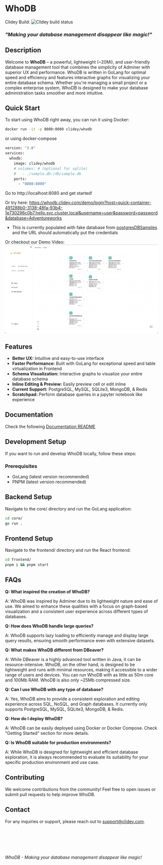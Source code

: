 # WhoDB

Clidey Build: <img src="https://hello.clidey.com/api/flows/status?id=b32257fa-1415-4847-a0f3-e684f5f76608&secret=cd74dbd5-36ec-42f9-b4f0-12ce9fcc762b" alt="Clidey build status" height="20px" />

### *"Making your database management disappear like magic!"*

## Description
Welcome to **WhoDB** – a powerful, lightweight (~20Mi), and user-friendly database management tool that combines the simplicity of Adminer with superior UX and performance. WhoDB is written in GoLang for optimal speed and efficiency and features interactive graphs for visualizing your entire database schema. Whether you're managing a small project or a complex enterprise system, WhoDB is designed to make your database administration tasks smoother and more intuitive.

## Quick Start

To start using WhoDB right away, you can run it using Docker:

```sh
docker run -it -p 8080:8080 clidey/whodb
```

or using docker-compose

```sh
version: "3.8"
services:
  whodb:
    image: clidey/whodb
    # volumes: # (optional for sqlite) 
    #   - ./sample.db:/db/sample.db
    ports:
      - "8080:8080"
```

Go to http://localhost:8080 and get started!

Or try here: https://whodb.clidey.com/demo/login?host=quick-container-491288b0-3138-48fa-93b4-1e730296c0b7.hello.svc.cluster.local&username=user&password=password&database=Adventureworks

- This is currently populated with fake database from [postgresDBSamples](https://github.com/morenoh149/postgresDBSamples/) and the URL should automatically put the credentials

Or checkout our Demo Video: [![Demo Video](/docs/images/demo-thumbnail.png)](https://youtu.be/hnAQcYYzcLo)

## Features
- **Better UX:** Intuitive and easy-to-use interface
- **Faster Performance:** Built with GoLang for exceptional speed and table virtualization in Frontend
- **Schema Visualization:** Interactive graphs to visualize your entire database schema
- **Inline Editing & Preview:** Easily preview cell or edit inline
- **Current Support:** PostgreSQL, MySQL, SQLite3, MongoDB, & Redis
- **Scratchpad:** Perform database queries in a jupyter notebook like experience

## Documentation

Check the following [Documentation README](/docs/docs.md)

## Development Setup

If you want to run and develop WhoDB locally, follow these steps:

### Prerequisites
- GoLang (latest version recommended)
- PNPM (latest version recommended)

## Backend Setup

Navigate to the core/ directory and run the GoLang application:

```sh
cd core/
go run .
```

## Frontend Setup

Navigate to the frontend/ directory and run the React frontend:

```sh
cd frontend/
pnpm i && pnpm start
```

## FAQs

**Q: What inspired the creation of WhoDB?**

A: WhoDB was inspired by Adminer due to its lightweight nature and ease of use. We aimed to enhance these qualities with a focus on graph-based visualization and a consistent user experience across different types of databases.

**Q: How does WhoDB handle large queries?**

A: WhoDB supports lazy loading to efficiently manage and display large query results, ensuring smooth performance even with extensive datasets.

**Q: What makes WhoDB different from DBeaver?**

A: While DBeaver is a highly advanced tool written in Java, it can be resource-intensive. WhoDB, on the other hand, is designed to be lightweight and runs with minimal resources, making it accessible to a wider range of users and devices. You can run WhoDB with as little as 50m core and 100Mb RAM. WhoDB is also only ~25Mb compressed size.

**Q: Can I use WhoDB with any type of database?**

A: Yes, WhoDB aims to provide a consistent exploration and editing experience across SQL, NoSQL, and Graph databases. It currently only supports PostgreSQL, MySQL, SQLite3, MongoDB, & Redis.

**Q: How do I deploy WhoDB?**

A: WhoDB can be easily deployed using Docker or Docker Compose. Check "Getting Started" section for more details.

**Q: Is WhoDB suitable for production environments?**

A: While WhoDB is designed for lightweight and efficient database exploration, it is always recommended to evaluate its suitability for your specific production environment and use case.

## Contributing

We welcome contributions from the community! Feel free to open issues or submit pull requests to help improve WhoDB.


## Contact

For any inquiries or support, please reach out to [support@clidey.com](mailto:support@clidey.com).

<div style="width:100%;border-bottom:0.5px solid white;margin:50px 0px;"></div>

*WhoDB - Making your database management disappear like magic!*
